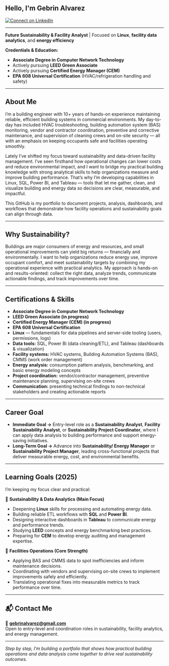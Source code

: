 ## Hello, I'm **Gebrin Alvarez**

[![Connect on LinkedIn](https://img.shields.io/badge/LinkedIn-0077B5?style=for-the-badge&logo=linkedin&logoColor=white)](https://www.linkedin.com/in/gebrin-alvarez/)

---

**Future Sustainability & Facility Analyst** | Focused on **Linux**, **facility data analytics**, and **energy efficiency**

**Credentials & Education:**  
- **Associate Degree in Computer Network Technology**  
- Actively pursuing **LEED Green Associate**  
- Actively pursuing **Certified Energy Manager (CEM)**  
- **EPA 608 Universal Certification** (HVAC/refrigeration handling and safety)

---

## About Me

I’m a building engineer with 10+ years of hands-on experience maintaining reliable, efficient building systems in commercial environments. My day-to-day has included HVAC troubleshooting, building automation system (BAS) monitoring, vendor and contractor coordination, preventive and corrective maintenance, and supervision of cleaning crews and on-site security — all with an emphasis on keeping occupants safe and facilities operating smoothly.

Lately I’ve shifted my focus toward sustainability and data-driven facility management. I’ve seen firsthand how operational changes can lower costs and reduce environmental impact, and I want to bridge my practical building knowledge with strong analytical skills to help organizations measure and improve building performance. That’s why I’m developing capabilities in Linux, SQL, Power BI, and Tableau — tools that let me gather, clean, and visualize building and energy data so decisions are clear, measurable, and impactful.

This GitHub is my portfolio to document projects, analysis, dashboards, and workflows that demonstrate how facility operations and sustainability goals can align through data.

---

## Why Sustainability?

Buildings are major consumers of energy and resources, and small operational improvements can yield big returns — financially and environmentally. I want to help organizations reduce energy use, improve occupant comfort, and meet sustainability targets by combining my operational experience with practical analytics. My approach is hands-on and results-oriented: collect the right data, analyze trends, communicate actionable findings, and track improvements over time.

---

## Certifications & Skills

- **Associate Degree in Computer Network Technology**  
- **LEED Green Associate (in progress)**  
- **Certified Energy Manager (CEM) (in progress)**  
- **EPA 608 Universal Certification**  
- **Linux** — fundamentals for data pipelines and server-side tooling (users, permissions, logs)  
- **Data tools:** SQL, Power Bi (data cleaning/ETL), and Tableau (dashboards & visualization)  
- **Facility systems:** HVAC systems, Building Automation Systems (BAS), CMMS (work order management)  
- **Energy analysis:** consumption pattern analysis, benchmarking, and basic energy modeling concepts  
- **Project coordination:** vendor/contractor management, preventive maintenance planning, supervising on-site crews  
- **Communication:** presenting technical findings to non-technical stakeholders and creating actionable reports

---

## Career Goal

- **Immediate Goal →** Entry-level role as a **Sustainability Analyst**, **Facility Sustainability Analyst**, or **Sustainability Project Coordinator**, where I can apply data analysis to building performance and support energy-saving initiatives.  
- **Long-Term Goal →** Advance into **Sustainability/ Energy Manager** or **Sustainability Project Manager**, leading cross-functional projects that deliver measurable energy, cost, and environmental benefits.

---

## Learning Goals (2025)

I’m keeping my focus clear and practical:

🔹 **Sustainability & Data Analytics (Main Focus)**  
- Deepening **Linux** skills for processing and automating energy data.  
- Building reliable ETL workflows with **SQL** and **Power BI**.  
- Designing interactive dashboards in **Tableau** to communicate energy and performance trends.  
- Studying **LEED** concepts and energy benchmarking best practices.  
- Preparing for **CEM** to develop energy auditing and management expertise.

🔹 **Facilities Operations (Core Strength)**  
- Applying BAS and CMMS data to spot inefficiencies and inform maintenance decisions.  
- Coordinating with vendors and supervising on-site crews to implement improvements safely and efficiently.  
- Translating operational fixes into measurable metrics to track performance over time.

---

## 📬 Contact Me

📧 **gebrinalvarez@gmail.com**  
Open to entry-level and coordination roles in sustainability, facility analytics, and energy management.

---

*Step by step, I’m building a portfolio that shows how practical building operations and data analysis come together to drive real sustainability outcomes.*

